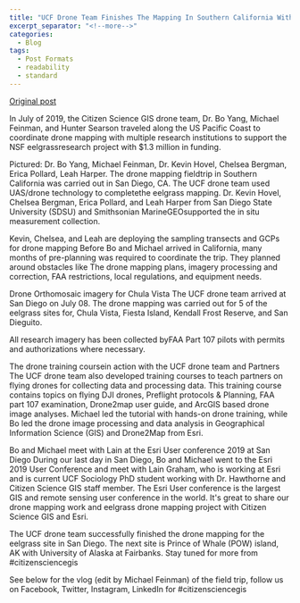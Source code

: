 ```yaml
---
title: "UCF Drone Team Finishes The Mapping In Southern California With SDSU And Smithsonian"
excerpt_separator: "<!--more-->"
categories:
  - Blog
tags:
  - Post Formats
  - readability
  - standard
---
```

[Original post](https://www.citizensciencegis.org/blog/ucf-drone-team-finishes-the-mapping-in-southern-california-with-sdsu)

In July of 2019, the Citizen Science GIS drone team, Dr. Bo Yang, Michael Feinman, and Hunter Searson traveled along the US Pacific Coast to coordinate drone mapping with multiple research institutions to support the NSF eelgrassresearch project with $1.3 million in funding.


Pictured: Dr. Bo Yang, Michael Feinman, Dr. Kevin Hovel, Chelsea Bergman, Erica Pollard, Leah Harper.
The drone mapping fieldtrip in Southern California was carried out in San Diego, CA. The UCF drone team used UAS/drone technology to completethe eelgrass mapping. Dr. Kevin Hovel, Chelsea Bergman, Erica Pollard, and Leah Harper from San Diego State University (SDSU) and Smithsonian MarineGEOsupported the in situ measurement collection.


Kevin, Chelsea, and Leah are deploying the sampling transects and GCPs for drone mapping
Before Bo and Michael arrived in California, many months of pre-planning was required to coordinate the trip. They planned around obstacles like The drone mapping plans, imagery processing and correction, FAA restrictions, local regulations, and equipment needs.

Drone Orthomosaic imagery for Chula Vista
The UCF drone team arrived at San Diego on July 08. The drone mapping was carried out for 5 of the eelgrass sites for, Chula Vista, Fiesta Island, Kendall Frost Reserve, and San Dieguito.

All research imagery has been collected byFAA Part 107 pilots with permits and authorizations where necessary.

The drone training coursein action with the UCF drone team and Partners
The UCF drone team also developed training courses to teach partners on flying drones for collecting data and processing data. This training course contains topics on flying DJI drones, Preflight protocols & Planning, FAA part 107 examination, Drone2map user guide, and ArcGIS based drone image analyses. Michael led the tutorial with hands-on drone training, while Bo led the drone image processing and data analysis in Geographical Information Science (GIS) and Drone2Map from Esri.


Bo and Michael meet with Lain at the Esri User conference 2019 at San Diego
During our last day in San Diego, Bo and Michael went to the Esri 2019 User Conference and meet with Lain Graham, who is working at Esri and is current UCF Sociology PhD student working with Dr. Hawthorne and Citizen Science GIS staff member. The Esri User conference is the largest GIS and remote sensing user conference in the world. It's great to share our drone mapping work and eelgrass drone mapping project with Citizen Science GIS and Esri.

The UCF drone team successfully finished the drone mapping for the eelgrass site in San Diego. The next site is Prince of Whale (POW) island, AK with University of Alaska at Fairbanks. Stay tuned for more from #citizensciencegis

See below for the vlog (edit by Michael Feinman) of the field trip, follow us on Facebook, Twitter, Instagram, LinkedIn for #citizensciencegis